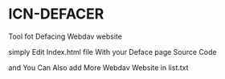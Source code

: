 # ICN-DEFACER
Tool fot Defacing Webdav website


simply Edit Index.html file With your Deface page Source Code

and You Can Also add More Webdav Website in list.txt

